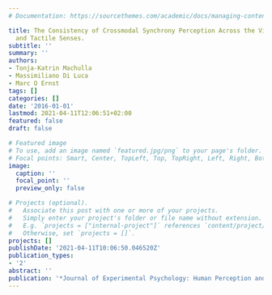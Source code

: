 ```yaml
---
# Documentation: https://sourcethemes.com/academic/docs/managing-content/

title: The Consistency of Crossmodal Synchrony Perception Across the Visual, Auditory,
  and Tactile Senses.
subtitle: ''
summary: ''
authors:
- Tonja-Katrin Machulla
- Massimiliano Di Luca
- Marc O Ernst
tags: []
categories: []
date: '2016-01-01'
lastmod: 2021-04-11T12:06:51+02:00
featured: false
draft: false

# Featured image
# To use, add an image named `featured.jpg/png` to your page's folder.
# Focal points: Smart, Center, TopLeft, Top, TopRight, Left, Right, BottomLeft, Bottom, BottomRight.
image:
  caption: ''
  focal_point: ''
  preview_only: false

# Projects (optional).
#   Associate this post with one or more of your projects.
#   Simply enter your project's folder or file name without extension.
#   E.g. `projects = ["internal-project"]` references `content/project/deep-learning/index.md`.
#   Otherwise, set `projects = []`.
projects: []
publishDate: '2021-04-11T10:06:50.046520Z'
publication_types:
- '2'
abstract: ''
publication: '*Journal of Experimental Psychology: Human Perception and Performance*'
---
```

